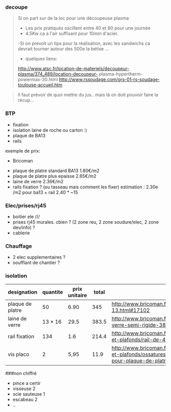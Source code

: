 ### decoupe 
>Si on part sur de la loc pour une découpeuse plasma
>
>- Les prix pratiqués oscillent entre 40 et 80 pour une journée
>- 4.5Kw ca a l'air suffisant pour 10mm d'acier.
>
>-Si on prevoit un tips pour la réalisation, avec les sandwichs ca
>devrait tourner autour des 500e la bétise ...
>- quelques liens:
>
>http://www.atsc.fr/location-de-materiels/decoupeur-plasma/374_489/location-decoupeur-
>plasma-hypertherm-powermax-30.html
>http://www.rssoudage.com/grs-01-rs-soudage-toulouse-accueil.htm

>Il faut prévoir de quoi mettre du jus.. mais là on doit pouvoir faire
>la récup...


### BTP

* fixation
* isolation laine de roche ou carton :)
* plaque de BA13 
* rails

exemple de prix:
* Bricoman
- plaque de platre standard BA13 1.80€/m2
- plaque de platre plus epaisse  2.65€/m2
- laine de verre 2.36€/m2
- rails fixation ? (ou tasseau mais comment les fixer)
estimation : 2.30e /m2 pour ba13 + rail 2.40 * ~15


### Elec/prises/rj45
* boitier ele ///
* prises rj45 murales. cbien ? (2 zone reu, 2 zone soudure/elec, 2 zone dev/info) ?
* cablerie  
    
### Chauffage
- 2 elec supplementaires ?
- soufflant de chantier ?

### isolation

designation| quantite |prix unitaire| total | url 
-----------|----------|-------------|-------|-----
plaque de platre | 50 | 6.90      | 345 | http://www.bricoman.fr/m031/plaque-de-platre-ba-13.html#17102
laine de verre | 13 * 16 | 29.5 |  383.5 | http://www.bricoman.fr/m031/panneau-en-laine-de-verre-semi-rigide-38.html#44529
rail fixation | 134 |  1.6 | 214.4 | http://www.bricoman.fr/m031/bricolage/materiaux/cloisons-et-plafonds/rail-de-48-ep-5-10.html
vis placo | 2 | 5,95 | 11.9 | http://www.bricoman.fr/m031/bricolage/materiaux/cloisons-et-plafonds/ossatures-metalliques/boite-de-1000-vis-pour-plaque-de-platre.html#16478 


###non chiffré 
* pince a certir  
* visseuse  2  
* scie sauteuse  1  
* escabeau 2 
*  ..
